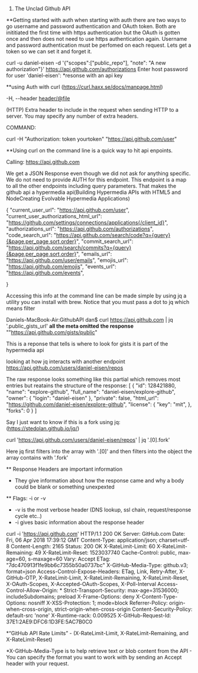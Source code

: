 1. The Unclad Github API


**Getting started with auth
when starting with auth there are two ways to go username and password authentication and OAuth token. Both are inititiated the first time with https authentication but the OAuth is gotten once and then does not need to use https authentication again. Username and password authentication must be perfomed on each request.  Lets get a token so we can set it and forget it.

curl -u daniel-eisen -d '{"scopes":["public_repo"], "note": "A new authorization"}' https://api.github.com/authorizations
Enter host password for user 'daniel-eisen':
*resonse with an api key

**using Auth with curl (https://curl.haxx.se/docs/manpage.html)

-H, --header <header/@file>

(HTTP) Extra header to include in the request when sending HTTP to a server. You may specify any number of extra headers.

COMMAND:

curl -H "Authorization: token yourtoken" "https://api.github.com/user"

**Using curl on the command line is a quick way to hit api enpoints.

Calling:
https://api.github.com

We get a JSON Response even though we did not ask for anything specific.
We do not need to provide AUTH for this endpoint.
This endpoint is a map to all the other endpoints including query parameters.
That makes the github api a hypermedia api(Building Hypermedia APIs with HTML5 and NodeCreating Evolvable Hypermedia Applications)


{
  "current_user_url": "https://api.github.com/user",
  "current_user_authorizations_html_url": "https://github.com/settings/connections/applications{/client_id}",
  "authorizations_url": "https://api.github.com/authorizations",
  "code_search_url": "https://api.github.com/search/code?q={query}{&page,per_page,sort,order}",
  "commit_search_url": "https://api.github.com/search/commits?q={query}{&page,per_page,sort,order}",
  "emails_url": "https://api.github.com/user/emails",
  "emojis_url": "https://api.github.com/emojis",
  "events_url": "https://api.github.com/events",

}

Accessing this info at the command line can be made simple by using jq a utility you can install with brew.
Notice that you must pass a dot to jq which means filter

Daniels-MacBook-Air:GithubAPI dan$ curl https://api.github.com | jq '.public_gists_url'
 **all the meta omitted**
 **the response**
""https://api.github.com/gists/public"

This is a reponse that tells is where to look for gists it is part of the hypermedia api

looking at how jq interacts with another endpoint  https://api.github.com/users/daniel-eisen/repos

The raw response looks something like this partial which removes most entries but reatains the structure of the response:
[
    {
      "id": 128421880,
      "name": "explore-github",
      "full_name": "daniel-eisen/explore-github",
      "owner": {
        "login": "daniel-eisen"
      },
      "private": false,
      "html_url": "https://github.com/daniel-eisen/explore-github",
      "license": {
        "key": "mit",
      },
      "forks": 0
    }
 ]
  
  Say I just want to know if this is a fork using jq: (https://stedolan.github.io/jq/)
  
  curl 'https://api.github.com/users/daniel-eisen/repos' | jq '.[0].fork'
  
  Here jq first filters into the array with '.[0]' and then filters into the object the array contains with '.fork' 
  
  ** Response Headers are important information
  * They give information about how the response came and why a body could be blank or something unexpexted
  
 ** Flags: -i or -v 
 * -v is the most verbose header (DNS lookup, ssl chain, request/response cycle etc..)
 * -i gives basic information about the response header
 
curl -i 'https://api.github.com'
HTTP/1.1 200 OK
Server: GitHub.com
Date: Fri, 06 Apr 2018 17:39:12 GMT
Content-Type: application/json; charset=utf-8
Content-Length: 2165
Status: 200 OK
X-RateLimit-Limit: 60
X-RateLimit-Remaining: 49
X-RateLimit-Reset: 1523037740
Cache-Control: public, max-age=60, s-maxage=60
Vary: Accept
ETag: "7dc470913f1fe9bb6c7355b50a0737bc"
X-GitHub-Media-Type: github.v3; format=json
Access-Control-Expose-Headers: ETag, Link, Retry-After, X-GitHub-OTP, X-RateLimit-Limit, X-RateLimit-Remaining, X-RateLimit-Reset, X-OAuth-Scopes, X-Accepted-OAuth-Scopes, X-Poll-Interval
Access-Control-Allow-Origin: *
Strict-Transport-Security: max-age=31536000; includeSubdomains; preload
X-Frame-Options: deny
X-Content-Type-Options: nosniff
X-XSS-Protection: 1; mode=block
Referrer-Policy: origin-when-cross-origin, strict-origin-when-cross-origin
Content-Security-Policy: default-src 'none'
X-Runtime-rack: 0.009525
X-GitHub-Request-Id: 37E1:2AE9:DFC6:1D3FE:5AC7B0C0

*“GitHub API Rate Limits” - (X-RateLimit-Limit, X-RateLimit-Remaining, and X-RateLimit-Reset)

*X-GitHub-Media-Type is to help retrieve text or blob content from the API - You can specify the format you want to work with by sending an Accept header with your request.



 

